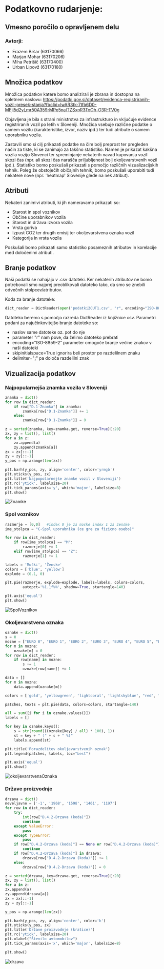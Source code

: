 # Podatkovno rudarjenje: #
## Vmesno poročilo o opravljenem delu ##

### Avtorji: ###
* Erazem Bršar (63170066)
* Marjan Mohar (63170206)
* Miha Petrišič (63170400)
* Urban Lipovž (63170180)

## Množica podatkov ##
Množica podatkov katere bomo analizirali je zbrana in dostopna na spletnem naslovu:
https://podatki.gov.si/dataset/evidenca-registriranih-vozil-presek-stanja?fbclid=IwAR3tk-7tfb6D0-MFjl5d2yLmr50A359rMPq5nalTZSxpR3ToOh-O3R-TV0g

Objavljena je bila s strani ministrstva za infrastrukturo in vključuje evidence registriranih vozil po letih
v Sloveniji. Množica vsebuje različne podatke o samem vozilu (karakteristike, izvor, naziv ipd.) ter tudi
atribute o samem uporabniku vozila.

Zastavili smo si cilj prikazati podatke na čim bolj preprost ter pregleden način za tiste, ki se zanimajo
za takšno statistiko. Namen je prikazat kakšna vozila vozijo Slovenci ter spreminjanje nekaterih navad
kupovanja vozil skozi čas (npr. ali skozi čas narašča priljubljenost bolj okoljevarstvenih vozil ipd.).
Statistiko bomo poskušali prikazati s pomočjo različnih vizualizacijskih tehnik.  Poleg že obstoječih
običajnih tehnik, bomo poskušali uporabiti tudi nekatere nove (npr. 'heatmap' Slovenije glede na nek
atribut).

## Atributi ##
Nekateri zanimivi atributi, ki jih nameravamo prikazati so:
- Starost in spol voznikov
- Občine uporabnikov vozila
- Starost in država izvora vozila
- Vrsta goriva
- Izpust CO2 ter drugih emisij ter okoljevarstvena oznaka vozil
- Kategorija in vrsta vozila

Poskušali bomo prikazati samo statistiko posameznih atributov in korelacije med določenimi atributi.

## Branje podatkov ##
Naši podatki se nahajajo v .csv datoteki. Ker nekaterih atributov ne bomo potrebovali smo najprej
preoblikovali datoteko tako, da smo se znebili odvečnih stolpcev/atributov.

Koda za branje datoteke:
```python
dict_reader = DictReader(open('podatki2CUT1.csv', "r", encoding="ISO-8859-2"), skipinitialspace=True, delimiter=";")
```
Datoteko beremo s pomočjo razreda DictReader iz knjižnice csv. Parametri podani za najučinkovitejšo branje datoteke so:
* naslov same datoteke oz. pot do nje
* parameter "r" nam pove, da želimo datoteko prebrati
* encoding="ISO-8859-2" parameter omogoče branje večine znakov v naši datoteki
* skipinitialspace=True ignorira beli prostor po razdelilnem znaku
* delimiter=";" pa določa razdelilni znak
 
## Vizualizacija podatkov ##

### Najpopularnejša znamka vozila v Sloveniji ###

```python
znamka = dict()
for row in dict_reader:
    if row["D.1-Znamka"] in znamka:
        znamka[row["D.1-Znamka"]] += 1
    else:
        znamka[row["D.1-Znamka"]] = 0

z = sorted(znamka, key=znamka.get, reverse=True)[:20]
zx, zy = list(), list()
for a in z:
    zx.append(a)
    zy.append(znamka[a])
zx = zx[::-1]
zy = zy[::-1]
y_pos = np.arange(len(zx))

plt.barh(y_pos, zy, align='center', color='yrmgb')
plt.yticks(y_pos, zx)
plt.title('Najpopolarnejše znamke vozil v Sloveniji')
plt.rc('ytick', labelsize=20)
plt.tick_params(axis='y', which='major', labelsize=8)
plt.show()
```

![Znamke](Slike/najpop_znamka.png)

### Spol voznikov ###

```python
razmerje = [0,0]   #index 0 je za moske index 1 za zenske
ime_stolpca = "C-Spol uporabnika (ce gre za fizicno osebo)"

for row in dict_reader:
    if row[ime_stolpca] == "M":
        razmerje[0] += 1
    elif row[ime_stolpca] == "Z":
        razmerje[1] += 1

labels = 'Moški', 'Ženske'
colors = ['blue', 'yellow']
explode = (0.1, 0)

plt.pie(razmerje, explode=explode, labels=labels, colors=colors,
        autopct='%1.1f%%', shadow=True, startangle=140)

plt.axis('equal')
plt.show()
```
![SpolVoznikov](Slike/56161358_338150900163194_2561678092024152064_n.png)

### Okoljevarstvena oznaka ###
```python
oznake = dict()
s = 0
mozne = ["EURO 0", "EURO 1", "EURO 2", "EURO 3", "EURO 4", "EURO 5", "EURO 6"]
for m in mozne:
    oznake[m] = 0
for row in dict_reader:
    if row[name] in mozne:
        s += 1
        oznake[row[name]] += 1

data = []
for m in mozne:
    data.append(oznake[m])

colors = ['gold', 'yellowgreen', 'lightcoral', 'lightskyblue', "red", "blue", "green"]

patches, texts = plt.pie(data, colors=colors, startangle=140)

all = sum([i for i in oznake.values()])
labels = []

for key in oznake.keys():
    s = str(round(((oznake[key] / all) * 100), 1))
    st = key + " (" + s + " %)"
    labels.append(st)

plt.title('Porazdelitev okoljevarstvenih oznak')
plt.legend(patches, labels, loc="best")

plt.axis('equal')
plt.show()
```
![okoljevarstvenaOznaka](Slike/56453100_375074226675545_5943906443248795648_n.png)

### Države proizvodnje ###
```python
drzava = dict()
neveljavne = ['-1', '1968', '1598', '1461', '1197']
for row in dict_reader:
    try:
        int(row["D.4.2-Drzava (koda)"])
        continue
    except ValueError:
        pass
    except TypeError:
        pass
    if row["D.4.2-Drzava (koda)"] == None or row["D.4.2-Drzava (koda)"] != row["D.4.2-Drzava (koda)"].upper():
        continue
    if row["D.4.2-Drzava (koda)"] in drzava:
        drzava[row["D.4.2-Drzava (koda)"]] += 1
    else:
        drzava[row["D.4.2-Drzava (koda)"]] = 0

z = sorted(drzava, key=drzava.get, reverse=True)[:20]
zx, zy = list(), list()
for a in z:
zx.append(a)
zy.append(drzava[a])
zx = zx[::-1]
zy = zy[::-1]

y_pos = np.arange(len(zx))

plt.barh(y_pos, zy, align='center', color='b')
plt.yticks(y_pos, zx)
plt.title('Države proizvodnje (kratice)')
plt.rc('ytick', labelsize=20)
plt.xlabel("Število avtomobilov")
plt.tick_params(axis='x', which='major', labelsize=8)

plt.show()
```
![drzava](Slike/56119772_280110112906265_3608482585518276608_n.png)





